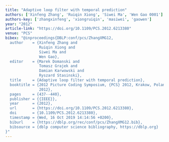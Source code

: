 ```yaml
---
title: "Adaptive loop filter with temporal prediction"
authors: ['Xinfeng Zhang', 'Ruiqin Xiong', 'Siwei Ma', 'Wen Gao 0001']
authors-key: ['zhangxinfeng', 'xiongruiqin', 'masiwei', 'gaowen']
year: "2012"
article-link: "https://doi.org/10.1109/PCS.2012.6213380"
venue: "PCS"
bibex: "@inproceedings{DBLP:conf/pcs/ZhangXMG12,
  author    = {Xinfeng Zhang and
               Ruiqin Xiong and
               Siwei Ma and
               Wen Gao},
  editor    = {Marek Domanski and
               Tomasz Grajek and
               Damian Karwowski and
               Ryszard Stasinski},
  title     = {Adaptive loop filter with temporal prediction},
  booktitle = {2012 Picture Coding Symposium, {PCS} 2012, Krakow, Poland, May 7-9,
               2012},
  pages     = {437--440},
  publisher = {{IEEE}},
  year      = {2012},
  url       = {https://doi.org/10.1109/PCS.2012.6213380},
  doi       = {10.1109/PCS.2012.6213380},
  timestamp = {Wed, 16 Oct 2019 14:14:56 +0200},
  biburl    = {https://dblp.org/rec/conf/pcs/ZhangXMG12.bib},
  bibsource = {dblp computer science bibliography, https://dblp.org}
}"
---
```

